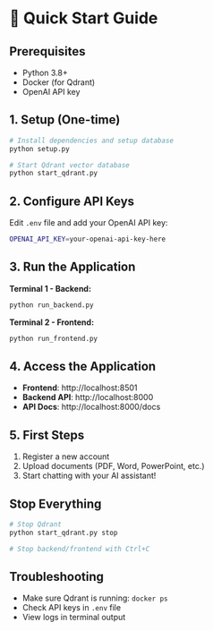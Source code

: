 # 🚀 Quick Start Guide

## Prerequisites
- Python 3.8+
- Docker (for Qdrant)
- OpenAI API key

## 1. Setup (One-time)
```bash
# Install dependencies and setup database
python setup.py

# Start Qdrant vector database
python start_qdrant.py
```

## 2. Configure API Keys
Edit `.env` file and add your OpenAI API key:
```bash
OPENAI_API_KEY=your-openai-api-key-here
```

## 3. Run the Application

**Terminal 1 - Backend:**
```bash
python run_backend.py
```

**Terminal 2 - Frontend:**
```bash
python run_frontend.py
```

## 4. Access the Application
- **Frontend**: http://localhost:8501
- **Backend API**: http://localhost:8000
- **API Docs**: http://localhost:8000/docs

## 5. First Steps
1. Register a new account
2. Upload documents (PDF, Word, PowerPoint, etc.)
3. Start chatting with your AI assistant!

## Stop Everything
```bash
# Stop Qdrant
python start_qdrant.py stop

# Stop backend/frontend with Ctrl+C
```

## Troubleshooting
- Make sure Qdrant is running: `docker ps`
- Check API keys in `.env` file
- View logs in terminal output

